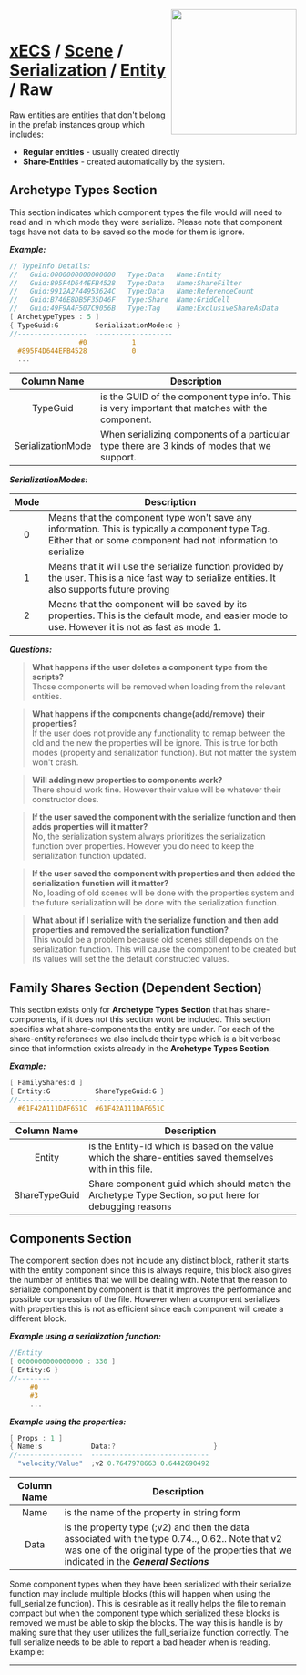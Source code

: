 <img src="https://i.imgur.com/TyjrCTS.jpg" align="right" width="220px" /><br>
# [xECS](xECS.md) / [Scene](xecs_scene.md) / [Serialization](xecs_scene_serialization.md) / [Entity](xecs_scene_serialization_entity.md) / Raw

Raw entities are entities that don't belong in the prefab instances group which includes:

* **Regular entities** - usually created directly
* **Share-Entities** - created automatically by the system.

## Archetype Types Section

This section indicates which component types the file would will need to read and in which mode they were serialize. Please note that component tags have not data to be saved so the mode for them is ignore.

***Example:***
~~~cpp
// TypeInfo Details: 
//   Guid:0000000000000000   Type:Data   Name:Entity
//   Guid:895F4D644EFB4528   Type:Data   Name:ShareFilter
//   Guid:9912A2744953624C   Type:Data   Name:ReferenceCount
//   Guid:B746E8DB5F35D46F   Type:Share  Name:GridCell
//   Guid:49F9A4F507C9056B   Type:Tag    Name:ExclusiveShareAsData
[ ArchetypeTypes : 5 ]
{ TypeGuid:G         SerializationMode:c }
//-----------------  -------------------
                 #0           1         
  #895F4D644EFB4528           0         
  ...
~~~

| Column Name        | Description |
|:------------------:|-------------|
| TypeGuid           | is the GUID of the component type info. This is very important that matches with the component. |
| SerializationMode  | When serializing components of a particular type there are 3 kinds of modes that we support.    |

***SerializationModes:***

|Mode|Description|
|:--:|-----------|
| 0 | Means that the component type won't save any information. This is typically a component type Tag. Either that or some component had not information to serialize|
| 1 | Means that it will use the serialize function provided by the user. This is a nice fast way to serialize entities. It also supports future proving|
| 2 | Means that the component will be saved by its properties. This is the default mode, and easier mode to use. However it is not as fast as mode 1.|

***Questions:***

> **What happens if the user deletes a component type from the scripts?**<br>
Those components will be removed when loading from the relevant entities.

> **What happens if the components change(add/remove) their properties?**<br>
If the user does not provide any functionality to remap between the old and the new the properties will be ignore. This is true for both modes (property and serialization function). But not matter the system won't crash.

> **Will adding new properties to components work?** <br>
There should work fine. However their value will be whatever their constructor does. 

> **If the user saved the component with the serialize function and then adds properties will it matter?**<br>
No, the serialization system always prioritizes the serialization function over properties. However you do need to keep the serialization function updated.

> **If the user saved the component with properties and then added the serialization function will it matter?**<br>
No, loading of old scenes will be done with the properties system and the future serialization will be done with the serialization function.

> **What about if I serialize with the serialize function and then add properties and removed the serialization function?**<br>
This would be a problem because old scenes still depends on the serialization function. This will cause the component to be created but its values will set the the default constructed values.

## Family Shares Section (Dependent Section)

This section exists only for **Archetype Types Section** that has share-components, if it does not this section wont be included. This section specifies what share-components the entity are under. For each of the share-entity references we also include their type which is a bit verbose since that information exists already in the **Archetype Types Section**.

***Example:***
~~~cpp
[ FamilyShares:d ]
{ Entity:G           ShareTypeGuid:G }
//-----------------  -----------------
  #61F42A111DAF651C  #61F42A111DAF651C
~~~

| Column Name        | Description |
|:------------------:|-------------|
| Entity             | is the Entity-id which is based on the value which the share-entities saved themselves with in this file. |
| ShareTypeGuid      | Share component guid which should match the Archetype Type Section, so put here for debugging reasons |

<a name="components_section"></a>
## Components Section

The component section does not include any distinct block, rather it starts with the entity component since this is always require, this block also gives the number of entities that we will be dealing with. Note that the reason to serialize component by component is that it improves the performance and possible compression of the file. However when a component serializes with properties this is not as efficient since each component will create a different block.

***Example using a serialization function:***
~~~cpp
//Entity
[ 0000000000000000 : 330 ]
{ Entity:G }
//--------
     #0   
     #3   
     ...
~~~

***Example using the properties:***
~~~cpp
[ Props : 1 ]
{ Name:s            Data:?                        }
//----------------  -----------------------------
  "velocity/Value"  ;v2 0.7647978663 0.6442690492
~~~

| Column Name        | Description |
|:------------------:|-------------|
| Name               | is the name of the property in string form |
| Data               | is the property type (;v2) and then the data associated with the type 0.74.., 0.62.. Note that v2 was one of the original type of the properties that we indicated in the ***General Sections*** |


Some component types when they have been serialized with their serialize function may include multiple blocks (this will happen when using the full_serialize function). This is desirable as it really helps the file to remain compact but when the component type which serialized these blocks is removed we must be able to skip the blocks. The way this is handle is by making sure that they user utilizes the full_serialize function correctly. The full serialize needs to be able to report a bad header when is reading. Example:







--------------------------------